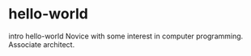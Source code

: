 # hello-world
intro hello-world
Novice with some interest in computer programming. 
Associate architect.
